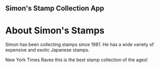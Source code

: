 Simon's Stamp Collection App
---

# About Simon's Stamps


Simon has been collecting stamps since 1981. He has a wide variety of expensive and exotic Japanese stamps.

New York Times Raves this is the best stamp collection of the ages!
